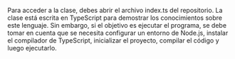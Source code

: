 Para acceder a la clase, debes abrir el archivo index.ts del repositorio. La clase está escrita en TypeScript para demostrar los conocimientos sobre este lenguaje. Sin embargo, si el objetivo es ejecutar el programa, se debe tomar en cuenta que se necesita configurar un entorno de Node.js, instalar el compilador de TypeScript, inicializar el proyecto, compilar el código y luego ejecutarlo.
